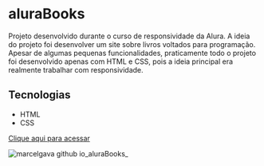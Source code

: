 # aluraBooks
Projeto desenvolvido durante o curso de responsividade da Alura.
A ideia do projeto foi desenvolver um site sobre livros voltados para programação. 
Apesar de algumas pequenas funcionalidades, praticamente todo o projeto foi desenvolvido apenas com HTML e CSS, pois a ideia principal era realmente trabalhar com responsividade. 

## Tecnologias

- HTML
- CSS

[Clique aqui para acessar](https://marcelgava.github.io/aluraBooks/)

![marcelgava github io_aluraBooks_](https://user-images.githubusercontent.com/85567142/191524871-df5f4fcc-8896-4e45-8dfb-eaa0d7be6f42.png)



